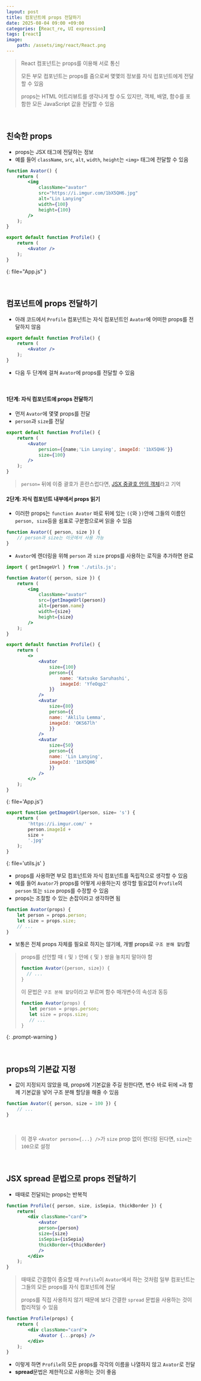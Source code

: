 ```yaml
---
layout: post
title: 컴포넌트에 props 전달하기
date: 2025-08-04 09:00 +09:00
categories: [React_re, UI expression]
tags: [react]
image:
    path: /assets/img/react/React.png
---
```


> React 컴포넌트는 props를 이용해 서로 통신
>
> 모든 부모 컴포넌트는 props를 줌으로써 몇몇의 정보를 자식 컴포넌트에게 전달할 수 있음
>
> props는 HTML 어트리뷰트를 생각나게 할 수도 있지만, 객체, 배열, 함수를 포함한 모든 JavaScript 값을 전달할 수 있음

<br>

## 친숙한 props

- props는 JSX 태그에 전달하는 정보
- 예를 들어 `className`, `src`, `alt`, `width`, `height`는 `<img>` 태그에 전달할 수 있음

```jsx
function Avator() {
    return (
        <img
            className="avator"
            src="https://i.imgur.com/1bX5QH6.jpg"
            alt="Lin Lanying"
            width={100}
            height={100}
        />
    );
}

export default function Profile() {
    return (
        <Avator />
    );
}
```
{: file="App.js" }

<br>

## 컴포넌트에 props 전달하기

- 아래 코드에서 `Profile` 컴포넌트는 자식 컴포넌트인 `Avator`에 어떠한 props를 전달하지 않음

```jsx
export default function Profile() {
    return (
        <Avator />
    );
}
```

- 다음 두 단계에 걸쳐 `Avator`에 props를 전달할 수 있음
  
<br>

#### 1단계: 자식 컴포넌트에 props 전달하기

- 먼저 `Avator`에 몇몇 props를 전달
- `person`과 `size`를 전달

```jsx
export default function Profile() {
    return (
        <Avator
            persion={{name;'Lin Lanying', imageId: '1bX5QH6'}}
            size={100}
        />
    );
}
```

> `person=` 뒤에 이중 괄호가 혼란스럽다면, [JSX 중괄호 안의 객체](https://ko.react.dev/learn/javascript-in-jsx-with-curly-braces#using-double-curlies-css-and-other-objects-in-jsx)라고 기억

#### 2단계: 자식 컴포넌트 내부에서 props 읽기

- 이러한 props는 `function Avator` 바로 뒤에 있는 `({`와 `})`안에 그들의 이름인 `person, size`등을 쉼표로 구분함으로써 읽을 수 있음

```jsx
function Avator({ person, size }) {
    // person과 size는 이곳에서 사용 가능
}
```
- `Avator`에 렌더링을 위해 `person` 과 `size` props를 사용하는 로직을 추가하면 완료

```jsx
import { getImageUrl } from './utils.js';

function Avator({ person, size }) {
    return (
        <img 
            className="avator"
            src={getImageUrl(person)}
            alt={person.name}
            width={size}
            height={size}
        />
    );
}

export default function Profile() {
    return (
        <>
            <Avator 
                size={100}
                person={{
                    name: 'Katsuko Saruhashi',
                    imageId: 'YfeOqp2'
                }}
            />
            <Avatar
                size={80}
                person={{
                name: 'Aklilu Lemma',
                imageId: 'OKS67lh'
                }}
            />
            <Avatar
                size={50}
                person={{
                name: 'Lin Lanying',
                imageId: '1bX5QH6'
                }}
            />
        </>
    );
}
```
{: file='App.js'}

```jsx
export function getImageUrl(person, size= 's') {
    return (
        'https://i.imgur.com/' +
        person.imageId +
        size + 
        '.jpg'
    );
}
```
{: file='utils.js' }

- props를 사용하면 부모 컴포넌트와 자식 컴포넌트를 독립적으로 생각할 수 있음
- 예를 들어 `Avator`가 props를 어떻게 사용하는지 생각할 필요없이 `Profile`의 `person` 또는 `size` props를 수정할 수 있음
- props는 조절할 수 있는 손잡이라고 생각하면 됨

```jsx
function Avator(props) {
    let person = props.person;
    let size = props.size;
    // ...
}
```

- 보통은 전체 props 자체를 필요로 하지는 않기에, 개별 props로 `구조 분해 할당`함

> props를 선언할 때 `(` 및 `)` 안에 `{` 및 `}` 쌍을 놓치지 말아야 함
> 
> ```jsx
> function Avator({person, size}) {
>   // ...    
> }
> ```
> 
> 이 문법은 `구조 분해 할당`이라고 부르며 함수 매개변수의 속성과 동등
>
> ```jsx
> function Avator(props) {
>    let person = props.person;
>    let size = props.size;
>    // ...
> }
> ```
{: .prompt-warning }

<br>

## props의 기본값 지정

- 값이 지정되지 않았을 때, props에 기본값을 주길 원한다면, 변수 바로 뒤에 `=`과 함께 기본값을 넣어 구조 분해 할당을 해줄 수 있음

```jsx
function Avator({ person, size = 100 }) {
    // ...
}
```

<br>

> 이 경우 `<Avator person={...} />`가 `size` prop 없이 렌더링 된다면, `size`는 `100`으로 설정

<br>

## JSX spread 문법으로 props 전달하기

- 때때로 전달되는 props는 반복적

```jsx
function Profile({ person, size, isSepia, thickBorder }) {
    return( 
        <div className="card">
            <Avator
            person={person}
            size={size}
            isSepia={isSepia}
            thickBorder={thickBorder}
            />
        </div>
    );
}
```

> 때때로 간결함이 중요할 때 `Profile`이 `Avator`에서 하는 것처럼 일부 컴포넌트는 그들의 모든 props를 자식 컴포넌트에 전달
>
> props를 직접 사용하지 않기 때문에 보다 간결한 `spread` 문법을 사용하는 것이 합리적일 수 있음

```jsx
function Profile(props) {
    return (
        <div className="card">
            <Avator {...props} />
        </div>
    );
}
```

- 이렇게 하면 `Profile`의 모든 props를 각각의 이름을 나열하지 않고 `Avator`로 전달
- **spread**문법은 제한적으로 사용하는 것이 좋음

<br>